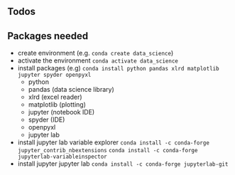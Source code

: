 ## Todos


## Packages needed
* create environment (e.g. `conda create data_science`)
* activate the environment `conda activate data_science`
* install packages (e.g) `conda install python pandas xlrd matplotlib jupyter spyder openpyxl`
  * python 
  * pandas (data science library) 
  * xlrd (excel reader) 
  * matplotlib (plotting) 
  * jupyter (notebook IDE) 
  * spyder (IDE) 
  * openpyxl
  * jupyter lab
* install jupyter lab variable explorer
`conda install -c conda-forge jupyter_contrib_nbextensions`
`conda install -c conda-forge jupyterlab-variableinspector`
* install jupyter jupyter lab
`conda install -c conda-forge jupyterlab-git`
